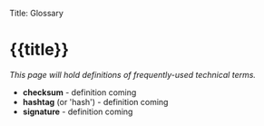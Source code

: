 Title: Glossary

# {{title}}

_This page will hold definitions of frequently-used technical terms._

  - **checksum** - definition coming
  - **hashtag** (or 'hash') - definition coming
  - **signature** - definition coming
